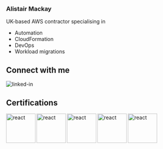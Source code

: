 ### Alistair Mackay

UK-based AWS contractor specialising in
* Automation
* CloudFormation
* DevOps
* Workload migrations

## Connect with me
[<img align="left" alt="linked-in" src="https://img.shields.io/badge/linkedin-%230077B5.svg?&style=for-the-badge&logo=linkedin&logoColor=white" />](https://www.linkedin.com/in/fireflycons)
<br>

## Certifications

[<img align="left" alt="react" src="https://images.credly.com/size/110x110/images/8e968853-15af-4bbc-9d03-cf518971909c/AWS-SolArchitect-Professional-2020.png"  width="80" height="80" />](https://www.credly.com/badges/bdfaafac-b64c-42eb-883e-1b5b1be99d0c)
[<img align="left" alt="react" src="https://images.credly.com/size/340x340/images/7fbb805d-ea82-4276-a227-e63121a2844b/AWS-DevOpsEngineer-Professional-2020.png"  width="80" height="80" />](https://www.credly.com/badges/6d9eb319-b80e-4208-ad4e-bfe0c84ba183)
[<img align="left" alt="react" src="https://images.credly.com/size/340x340/images/d4c85f5c-63fa-44a5-b174-e79f5f0cc6fc/AWS-Database-Specialty-2020.png"  width="80" height="80" />](https://www.credly.com/badges/2a4e80c4-64c3-4d84-bde7-234e71285394)
[<img align="left" alt="react" src="https://images.credly.com/size/340x340/images/ee741c0c-3d57-48e0-82e0-699a2170aa50/AWS-Security-Specialty-2020.png"  width="80" height="80" />](https://www.credly.com/badges/3fda4c21-7575-43c0-bbb6-886bbf578791)
[<img align="left" alt="react" src="https://images.credly.com/size/340x340/images/d16e8d20-a603-4ce7-94f0-9dc85e7429ba/AWS-AdvNetworking-Specialty-2020.png"  width="80" height="80" />](https://www.credly.com/badges/9fa27962-78ba-4b35-bc40-8bb73d691fe6)
<br>
